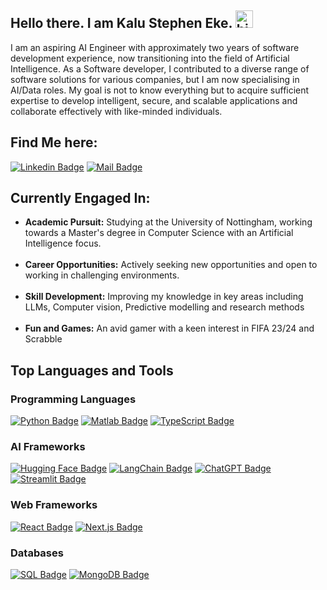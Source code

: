 ## Hello there. I am Kalu Stephen Eke. <img src="https://user-images.githubusercontent.com/1303154/88677602-1635ba80-d120-11ea-84d8-d263ba5fc3c0.gif" width="28px" height="28px" alt="hi">

I am an aspiring AI Engineer with approximately two years of software development experience, now transitioning into the field of Artificial Intelligence. As a Software developer, I contributed to a diverse range of software solutions for various companies, but I am now specialising in AI/Data roles. My goal is not to know everything but to acquire sufficient expertise to develop intelligent, secure, and scalable applications and collaborate effectively with like-minded individuals.

 ## Find Me here:
 [![Linkedin Badge](https://img.shields.io/badge/-Stephen-0e76a8?style=flat&labelColor=0e76a8&logo=linkedin&logoColor=white)](https://www.linkedin.com/in/kalu-stephen-431882185) [![Mail Badge](https://img.shields.io/badge/-Stephen-c0392b?style=flat&labelColor=c0392b&logo=gmail&logoColor=white)](mailto:alphask37@gmail.com)

## Currently Engaged In:

- **Academic Pursuit:** Studying at the University of Nottingham, working towards a Master's degree in Computer Science with an Artificial Intelligence focus. <br /><br /> 
- **Career Opportunities:** Actively seeking new opportunities and open to working in challenging environments. <br /><br />
- **Skill Development:** Improving my knowledge in key areas including LLMs, Computer vision, Predictive modelling and research methods <br /><br />
- **Fun and Games:** An avid gamer with a keen interest in FIFA 23/24 and Scrabble <br />


## Top Languages and Tools

### Programming Languages
[![Python Badge](https://img.shields.io/badge/-Python-3776AB?style=for-the-badge&logo=python&logoColor=white)](#)
[![Matlab Badge](https://img.shields.io/badge/-Matlab-0076A8?style=for-the-badge&logo=mathworks&logoColor=white)](#)
[![TypeScript Badge](https://img.shields.io/badge/-TypeScript-3178C6?style=for-the-badge&logo=typescript&logoColor=white)](#)

### AI Frameworks
<!-- [![Vertex AI Badge](https://img.shields.io/badge/-VertexAI-4285F4?style=for-the-badge&logo=google&logoColor=white)](#)  -->
[![Hugging Face Badge](https://img.shields.io/badge/-Hugging%20Face-yellow?style=for-the-badge&logo=huggingface&logoColor=black)](#)
[![LangChain Badge](https://img.shields.io/badge/-LangChain-blue?style=for-the-badge&logo=langchain&logoColor=white)](#)
[![ChatGPT Badge](https://img.shields.io/badge/-OpenAI-00BFFF?style=for-the-badge&logo=openai&logoColor=white)](#)
[![Streamlit Badge](https://img.shields.io/badge/-Streamlit-FF4B4B?style=for-the-badge&logo=streamlit&logoColor=white)](#)

### Web Frameworks
[![React Badge](https://img.shields.io/badge/-React-61DAFB?style=for-the-badge&logo=react&logoColor=black)](#)
[![Next.js Badge](https://img.shields.io/badge/-Next.js-black?style=for-the-badge&logo=next.js&logoColor=white)](#)

### Databases
[![SQL Badge](https://img.shields.io/badge/-SQL-336791?style=for-the-badge&logo=sql&logoColor=white)](#)
[![MongoDB Badge](https://img.shields.io/badge/-MongoDB-47A248?style=for-the-badge&logo=mongodb&logoColor=white)](#)
<!--  [![Supabase Badge](https://img.shields.io/badge/-Supabase-3ECF8E?style=for-the-badge&logo=supabase&logoColor=white)](#)  -->

<!-- ### Visualisation  -->
<!-- [![Tableau Badge](https://img.shields.io/badge/-Tableau-1E4E79?style=for-the-badge&logo=tableau&logoColor=white)](#)  -->
<!-- [![Docker Badge](https://img.shields.io/badge/-Docker-2496ED?style=for-the-badge&logo=docker&logoColor=white)](#) -->
